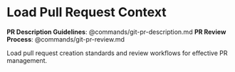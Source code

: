 # Load Pull Request Context

**PR Description Guidelines**: @commands/git-pr-description.md
**PR Review Process**: @commands/git-pr-review.md

Load pull request creation standards and review workflows for effective PR management.